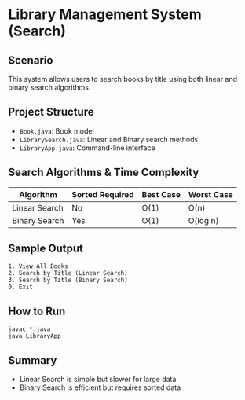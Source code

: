 # Library Management System (Search)

## Scenario
This system allows users to search books by title using both linear and binary search algorithms.

## Project Structure
- `Book.java`: Book model
- `LibrarySearch.java`: Linear and Binary search methods
- `LibraryApp.java`: Command-line interface

## Search Algorithms & Time Complexity

| Algorithm     | Sorted Required | Best Case | Worst Case |
|---------------|-----------------|-----------|------------|
| Linear Search | No              | O(1)      | O(n)       |
| Binary Search | Yes             | O(1)      | O(log n)   |

## Sample Output
```
1. View All Books
2. Search by Title (Linear Search)
3. Search by Title (Binary Search)
0. Exit
```

## How to Run
```
javac *.java
java LibraryApp
```

## Summary
- Linear Search is simple but slower for large data
- Binary Search is efficient but requires sorted data
